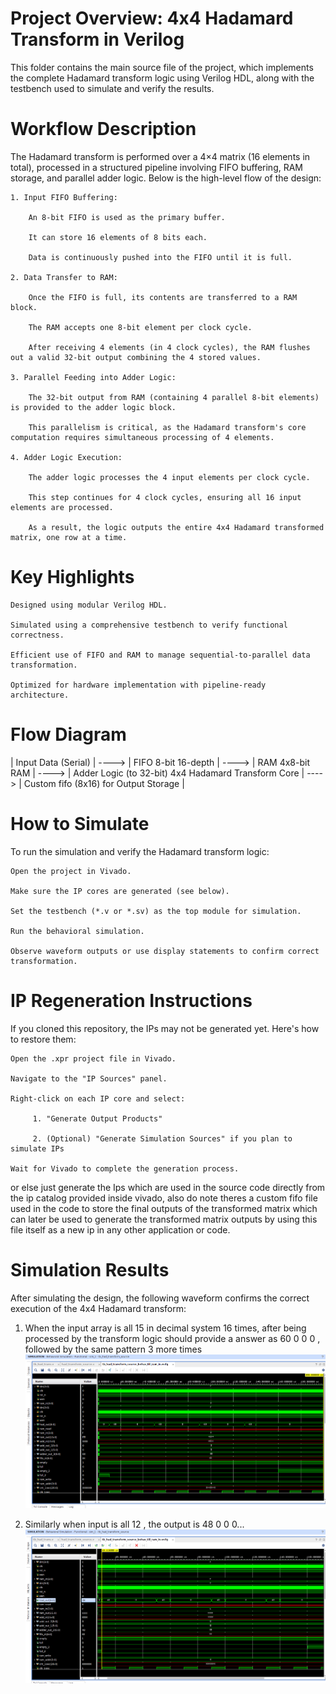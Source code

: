 # Project Overview: 4x4 Hadamard Transform in Verilog
This folder contains the main source file of the project, which implements the complete Hadamard transform logic using Verilog HDL, along with the testbench used to simulate and verify the results.

# Workflow Description
The Hadamard transform is performed over a 4×4 matrix (16 elements in total), processed in a structured pipeline involving FIFO buffering, RAM storage, and parallel adder logic. Below is the high-level flow of the design:

    1. Input FIFO Buffering:

        An 8-bit FIFO is used as the primary buffer.

        It can store 16 elements of 8 bits each.

        Data is continuously pushed into the FIFO until it is full.

    2. Data Transfer to RAM:

        Once the FIFO is full, its contents are transferred to a RAM block.

        The RAM accepts one 8-bit element per clock cycle.

        After receiving 4 elements (in 4 clock cycles), the RAM flushes out a valid 32-bit output combining the 4 stored values.

    3. Parallel Feeding into Adder Logic:

        The 32-bit output from RAM (containing 4 parallel 8-bit elements) is provided to the adder logic block.

        This parallelism is critical, as the Hadamard transform's core computation requires simultaneous processing of 4 elements.

    4. Adder Logic Execution:

        The adder logic processes the 4 input elements per clock cycle.

        This step continues for 4 clock cycles, ensuring all 16 input elements are processed.

        As a result, the logic outputs the entire 4x4 Hadamard transformed matrix, one row at a time.

# Key Highlights

    Designed using modular Verilog HDL.

    Simulated using a comprehensive testbench to verify functional correctness.

    Efficient use of FIFO and RAM to manage sequential-to-parallel data transformation.

    Optimized for hardware implementation with pipeline-ready architecture.
    

  # Flow Diagram

   | Input Data (Serial) | ----> | FIFO 8-bit 16-depth | ----> | RAM 4x8-bit RAM | ----> |   Adder Logic (to 32-bit) 4x4 Hadamard Transform Core | ----> | Custom fifo (8x16) for Output Storage |
    

  # How to Simulate

To run the simulation and verify the Hadamard transform logic:

    Open the project in Vivado.

    Make sure the IP cores are generated (see below).

    Set the testbench (*.v or *.sv) as the top module for simulation.

    Run the behavioral simulation.

    Observe waveform outputs or use display statements to confirm correct transformation.

# IP Regeneration Instructions

If you cloned this repository, the IPs may not be generated yet. Here's how to restore them:

    Open the .xpr project file in Vivado.

    Navigate to the "IP Sources" panel.

    Right-click on each IP core and select:

         1. "Generate Output Products"

         2. (Optional) "Generate Simulation Sources" if you plan to simulate IPs

    Wait for Vivado to complete the generation process.

or else just generate the Ips which are used in the source code directly from the ip catalog provided inside vivado, also do note theres a custom fifo file used in the code to store the final outputs of the transformed matrix which can later be used to generate the transformed matrix outputs by using this file itself as a new ip in any other application or code.

# Simulation Results

After simulating the design, the following waveform confirms the correct execution of the 4x4 Hadamard transform:


1. When the input array is all 15 in decimal system 16 times, after being processed by the transform logic should provide a answer as 60 0 0 0 , followed by the same pattern 3 more times 
![Waveform Output](HT_test01_15.png)

2. Similarly when input is all 12 , the output is 48 0 0 0...
![Waveform Output](HT_test02_12.png)

